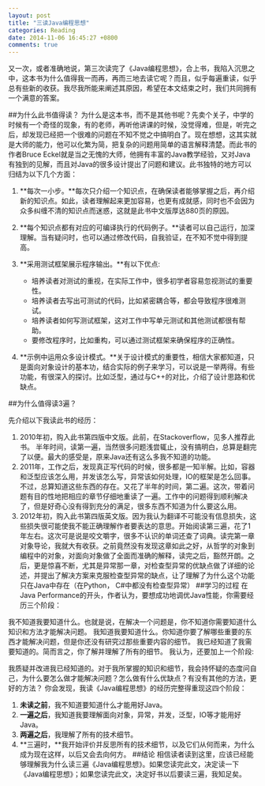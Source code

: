 ```yaml
---
layout: post
title: "三读Java编程思想"
categories: Reading 
date: 2014-11-06 16:45:27 +0800
comments: true
---
```

又一次，或者准确地说，第三次读完了《Java编程思想》，合上书，我陷入沉思之中，这本书为什么值得我一而再，再而三地去读它呢？而且，似乎每遍重读，似乎总有些新的收获。我尽我所能来阐述其原因，希望在本文结束之时，我们共同拥有一个满意的答案。  

##为什么此书值得读？
为什么是这本书，而不是其他书呢？先卖个关子，中学的时候有一个奇怪的现象，有的老师，再听他讲课的时候，没觉得难，但是，听完之后，却发现已经把一个很难的问题在不知不觉之中搞明白了。现在想想，这其实就是大师的能力，他可以化繁为简，把复杂的问题用简单的语言解释清楚。而此书的作者Bruce Eckel就是当之无愧的大师，他拥有丰富的Java教学经验，又对Java有独到的见解，而且对Java的很多设计提出了问题和建议。此书独特的地方可以归结为以下几个方面：  

1. **每次一小步。**每次只介绍一个知识点，在确保读者能够掌握之后，再介绍新的知识点。如此，读者理解起来更加容易，也更有成就感，同时也不会因为众多纠缠不清的知识点而迷惑，这就是此书中文版厚达880页的原因。

2. **每个知识点都有对应的可编译执行的代码例子。**读者可以自己运行，加深理解。当有疑问时，也可以通过修改代码，自我验证，在不知不觉中得到提高。

3. **采用测试框架展示程序输出。**有以下优点:
	- 培养读者对测试的重视，在实际工作中，很多初学者容易忽视测试的重要性。
	- 培养读者去写出可测试的代码，比如紧密耦合等，都会导致程序很难测试。
	- 培养读者如何写测试框架，这对工作中写单元测试和其他测试都很有帮助。
	- 要修改程序时，比如重构，可以通过测试框架来确保程序的正确性。  
	
4. **示例中运用众多设计模式。**关于设计模式的重要性，相信大家都知道，只是面向对象设计的基本功，结合实际的例子来学习，可以说是一举两得。有些功能，有很深入的探讨。比如泛型，通过与C++的对比，介绍了设计思路和优缺点。

##为什么值得读3遍？

先介绍以下我读此书的经历：
  
1. 2010年初，购入此书第四版中文版。此前，在Stackoverflow，见多人推荐此书。
半年时间，读第一遍，当然很多问题浅尝辄止，没有搞明白，总算是翻完了以便。最大的感受是，原来Java还有这么多我不知道的功能。
2. 2011年，工作之后，发现真正写代码的时候，很多都是一知半解。比如，容器和泛型应该怎么用，并发该怎么写，异常该如何处理，IO的框架是怎么回事。不过，总算知道这些东西的存在。又花了半年的时间，第二遍。这次，带着问题有目的性地把相应的章节仔细地重读了一遍。工作中的问题得到顺利解决了，但是好奇心没有得到充分的满足，很多东西不知道为什么要这么用。  
3. 2012年初，购入此书第四版英文版。因为我认为翻译不可能没有信息损失，这些损失很可能使我不能正确理解作者要表达的意思。开始阅读第三遍，花了1年左右。这次可是说是咬文嚼字，很多不认识的单词还查了词典。读完第一章对象导论，我就大有收获。之前竟然没有发现这章如此之好，从哲学的对象到编程中的对象，对面向对象做了全面而准确的解释，读完之后，豁然开朗。之后，更是惊喜不断，尤其是异常那一章，对检查型异常的优缺点做了详细的论述，并提出了解决方案来克服检查型异常的缺点，让了理解了为什么这个功能只在Java中存在（在Python， C#中都没有检查型异常）
##学习的过程
在Java Performance的开头，作者认为，要想成功地调优Java性能，你需要经历三个阶段：

我不知道我要知道什么。也就是说，在解决一个问题是，你不知道你需要知道什么知识和方法才能解决问题。
我知道我要知道什么。你知道你要了解哪些重要的东西才能解决问题，但是你还没有研究过那些重要内容的细节。
我已经知道了我需要知道的。简而言之，你了解并理解了所有的细节。
我认为，还要加上一个阶段:

我质疑并改进我已经知道的。对于我所掌握的知识和细节，我会持怀疑的态度问自己，为什么要怎么做才能解决问题？怎么做有什么优缺点？有没有其他的方法，更好的方法？
你会发现，我读《Java编程思想》的经历完整得重现这四个阶段：

1. **未读之前**，我不知道要知道什么才能用好Java。  
2. **一遍之后**，我知道我要理解面向对象，异常，并发，泛型，IO等才能用好Java。  
3. **两遍之后**，我理解了所有的技术细节。  
4. **三遍时，**我开始评价并反思所有的技术细节，以及它们从何而来，为什么成为现在这样，以后又会去向何方。
##结论
相信读者读到这里，应该已经能够理解我为什么读三遍《Java编程思想》。如果您读完此文，决定读一下《Java编程思想》；如果您读完此文，决定好书以后要读三遍，我知足矣。
